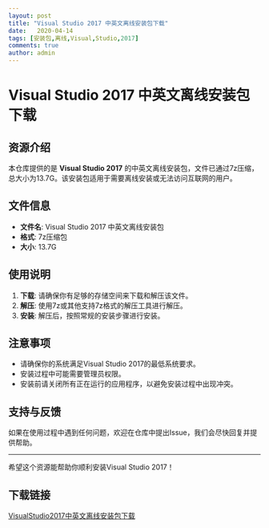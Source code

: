 ```yaml
---
layout: post
title: "Visual Studio 2017 中英文离线安装包下载"
date:   2020-04-14
tags: [安装包,离线,Visual,Studio,2017]
comments: true
author: admin
---
```

# Visual Studio 2017 中英文离线安装包下载

## 资源介绍

本仓库提供的是 **Visual Studio 2017** 的中英文离线安装包，文件已通过7z压缩，总大小为13.7G。该安装包适用于需要离线安装或无法访问互联网的用户。

## 文件信息

- **文件名**: Visual Studio 2017 中英文离线安装包
- **格式**: 7z压缩包
- **大小**: 13.7G

## 使用说明

1. **下载**: 请确保你有足够的存储空间来下载和解压该文件。
2. **解压**: 使用7z或其他支持7z格式的解压工具进行解压。
3. **安装**: 解压后，按照常规的安装步骤进行安装。

## 注意事项

- 请确保你的系统满足Visual Studio 2017的最低系统要求。
- 安装过程中可能需要管理员权限。
- 安装前请关闭所有正在运行的应用程序，以避免安装过程中出现冲突。

## 支持与反馈

如果在使用过程中遇到任何问题，欢迎在仓库中提出Issue，我们会尽快回复并提供帮助。

---

希望这个资源能帮助你顺利安装Visual Studio 2017！

## 下载链接

[VisualStudio2017中英文离线安装包下载](https://pan.quark.cn/s/5b16e7b90a5d)